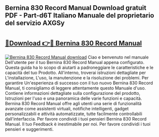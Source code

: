 ## Bernina 830 Record Manual Download gratuit PDF - Part-d6T Italiano Manuale del proprietario del servizio AXGSy

# <h2><a href="http://dfc0dla.blite.top/?on=Bernina+830+Record+Manual">🔗Download 👉🔴 Bernina 830 Record Manual</a></h2>

[![Bernina 830 Record Manual download](https://i.imgur.com/lujVjoI.png)](http://dfc0dla.blite.top/?on=Bernina+830+Record+Manual)
Ciao e benvenuto nel manuale Dell'utente per il tuo Bernina 830 Record Manual appena configurato. Questa guida ha lo scopo di aiutarti a padroneggiare le caratteristiche e le capacità del tuo Prodotto. All'interno, troverai istruzioni dettagliate per L'installazione, L'uso, la manutenzione e la risoluzione dei problemi. Per garantire Un'esperienza di successo con il tuo nuovo Bernina 830 Record Manual, ti consigliamo di leggere attentamente questo Manuale d'uso. Contiene informazioni dettagliate sulla configurazione del prodotto, Istruzioni per l'uso e una panoramica delle varie funzioni e capacità. Bernina 830 Record Manual offre agli utenti una serie di funzionalità avanzate come assistenti virtuali, notifiche intelligenti, gadget personalizzabili e attività automatizzate, tutte facilmente controllabili dall'interfaccia. Per favore condividi i tuoi pensieri Bernina 830 Record Manual. Il tuo Feedback è inestimabile per noi. Per favore condividi i tuoi pensieri e suggerimenti.
